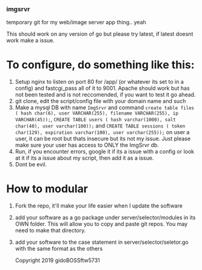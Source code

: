 ### imgsrvr
temporary git for my web/image server app thing.. yeah




This should work on any version of go but please try latest, if latest doesnt work make a issue.


# To configure, do something like this:

1. Setup nginx to listen on port 80 for /app/ (or whatever its set to in a config) and fastcgi_pass all of it to 9001. Apache should work but has not been tested and is not reccomended, if you want to test it go ahead.
1. git clone, edit the script/config file with your domain name and such
1. Make a mysql DB with name `ImgSrvr` and command `create table files ( hash char(6), user VARCHAR(255), filename VARCHAR(255), ip VARCHAR(45));`, `CREATE TABLE users ( hash varchar(1000), salt char(40), user varchar(100));` and `CREATE TABLE sessions ( token char(129), expiration varchar(100), user varchar(255));` on user a user, it can be root but thats insecure but its not my issue. Just please make sure your user has access to ONLY the ImgSrvr db.
1. Run, if you encounter errors, google it if its a issue with a config or look at it if its a issue about my script, then add it as a issue.
1. Dont be evil.


# How to modular
1. Fork the repo, it'll make your life easier when I update the software
1. add your software as a go package under server/selector/modules in its OWN folder. This will allow you to copy and paste git repos. You may need to make that directory.
1. add your software to the case statement in server/selector/seletor.go with the same format as the others

   Copyright 2019 gidoBOSSftw5731



